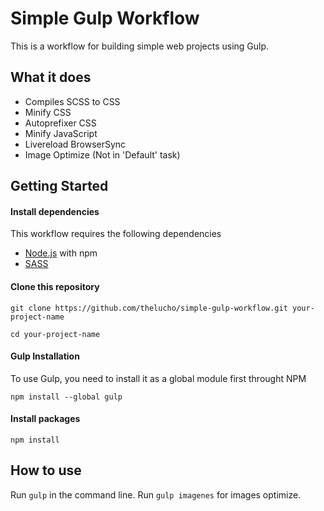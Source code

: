 # Simple Gulp Workflow
This is a workflow for building simple web projects using Gulp.

## What it does
* Compiles SCSS to CSS
* Minify CSS
* Autoprefixer CSS
* Minify JavaScript
* Livereload BrowserSync
* Image Optimize (Not in 'Default' task)

## Getting Started

#### Install dependencies
This workflow requires the following dependencies
* [Node.js](https://nodejs.org) with npm
* [SASS](https://sass-lang.com/install)

#### Clone this repository
```
git clone https://github.com/thelucho/simple-gulp-workflow.git your-project-name
```
```
cd your-project-name
```

#### Gulp Installation
To use Gulp, you need to install it as a global module first throught NPM
```
npm install --global gulp
```

#### Install packages
```
npm install
```

## How to use
Run `gulp` in the command line. Run `gulp imagenes` for images optimize.

